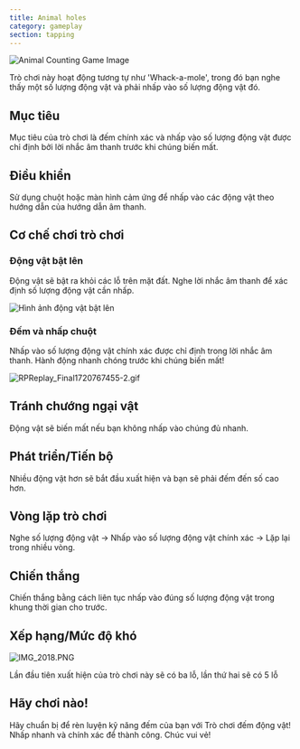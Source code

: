 ```yaml
---
title: Animal holes
category: gameplay
section: tapping
---
```

![Animal Counting Game Image](https://help.Studycat.com/hc/article_attachments/34829163309209)

Trò chơi này hoạt động tương tự như 'Whack\-a\-mole', trong đó bạn nghe thấy một số lượng động vật và phải nhấp vào số lượng động vật đó.

## Mục tiêu

Mục tiêu của trò chơi là đếm chính xác và nhấp vào số lượng động vật được chỉ định bởi lời nhắc âm thanh trước khi chúng biến mất.

## Điều khiển

Sử dụng chuột hoặc màn hình cảm ứng để nhấp vào các động vật theo hướng dẫn của hướng dẫn âm thanh.

## Cơ chế chơi trò chơi

### Động vật bật lên

Động vật sẽ bật ra khỏi các lỗ trên mặt đất. Nghe lời nhắc âm thanh để xác định số lượng động vật cần nhấp.

![Hình ảnh động vật bật lên](https://help.Studycat.com/hc/article_attachments/34829163315225)

### Đếm và nhấp chuột

Nhấp vào số lượng động vật chính xác được chỉ định trong lời nhắc âm thanh. Hành động nhanh chóng trước khi chúng biến mất!

![RPReplay_Final1720767455-2.gif](https://help.Studycat.com/hc/article_attachments/34975029772825)

## Tránh chướng ngại vật

Động vật sẽ biến mất nếu bạn không nhấp vào chúng đủ nhanh.

## Phát triển/Tiến bộ

Nhiều động vật hơn sẽ bắt đầu xuất hiện và bạn sẽ phải đếm đến số cao hơn.

## Vòng lặp trò chơi

Nghe số lượng động vật \-\> Nhấp vào số lượng động vật chính xác \-\> Lặp lại trong nhiều vòng.

## Chiến thắng

Chiến thắng bằng cách liên tục nhấp vào đúng số lượng động vật trong khung thời gian cho trước.

## Xếp hạng/Mức độ khó

![IMG_2018.PNG](https://help.Studycat.com/hc/article_attachments/34829163311897)

Lần đầu tiên xuất hiện của trò chơi này sẽ có ba lỗ, lần thứ hai sẽ có 5 lỗ

## Hãy chơi nào!

Hãy chuẩn bị để rèn luyện kỹ năng đếm của bạn với Trò chơi đếm động vật! Nhấp nhanh và chính xác để thành công. Chúc vui vẻ!